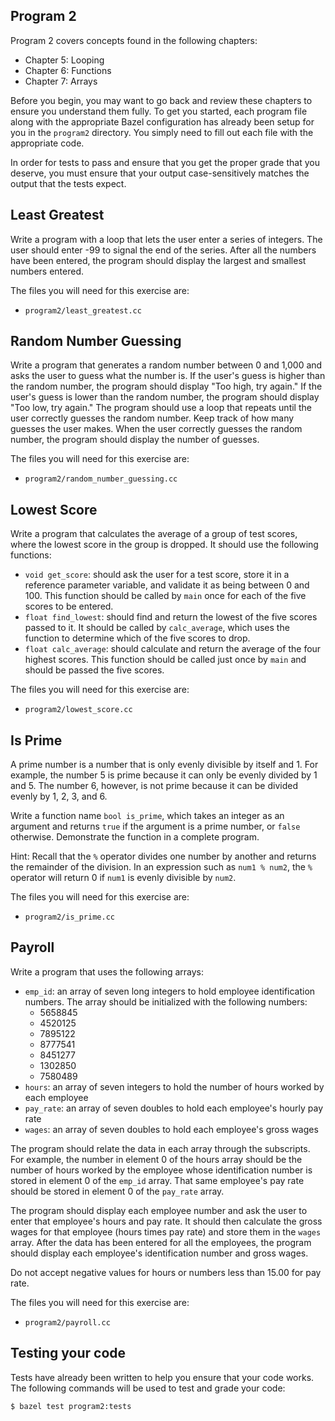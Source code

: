 Program 2
---------
Program 2 covers concepts found in the following chapters:

- Chapter 5: Looping
- Chapter 6: Functions
- Chapter 7: Arrays

Before you begin, you may want to go back and review these chapters to ensure you understand them
fully. To get you started, each program file along with the appropriate Bazel configuration has
already been setup for you in the `program2` directory. You simply need to fill out each file with
the appropriate code.

In order for tests to pass and ensure that you get the proper grade that you deserve, you must
ensure that your output case-sensitively matches the output that the tests expect.

Least Greatest
--------------
Write a program with a loop that lets the user enter a series of integers. The user should enter -99
to signal the end of the series. After all the numbers have been entered, the program should display
the largest and smallest numbers entered.

The files you will need for this exercise are:

- `program2/least_greatest.cc`

Random Number Guessing
----------------------
Write a program that generates a random number between 0 and 1,000 and asks the user to guess what
the number is. If the user's guess is higher than the random number, the program should display
"Too high, try again." If the user's guess is lower than the random number, the program should
display "Too low, try again." The program should use a loop that repeats until the user correctly
guesses the random number. Keep track of how many guesses the user makes. When the user correctly
guesses the random number, the program should display the number of guesses.

The files you will need for this exercise are:

- `program2/random_number_guessing.cc`

Lowest Score
------------
Write a program that calculates the average of a group of test scores, where the lowest score in the
group is dropped. It should use the following functions:

- `void get_score`: should ask the user for a test score, store it in a reference
    parameter variable, and validate it as being between 0 and 100. This function should be called
    by `main` once for each of the five scores to be entered.
- `float find_lowest`: should find and return the lowest of the five scores passed to
    it. It should be called by `calc_average`, which uses the function to determine which of the
    five scores to drop.
- `float calc_average`: should calculate and return the average of the four highest
    scores. This function should be called just once by `main` and should be passed the five scores.

The files you will need for this exercise are:

- `program2/lowest_score.cc`

Is Prime
--------
A prime number is a number that is only evenly divisible by itself and 1. For example, the number 5
is prime because it can only be evenly divided by 1 and 5. The number 6, however, is not prime
because it can be divided evenly by 1, 2, 3, and 6.

Write a function name `bool is_prime`, which takes an integer as an argument and returns
`true` if the argument is a prime number, or `false` otherwise. Demonstrate the function in a
complete program.

Hint: Recall that the `%` operator divides one number by another and returns the remainder
of the division. In an expression such as `num1 % num2`, the `%` operator will return 0 if `num1` is
evenly divisible by `num2`.

The files you will need for this exercise are:

- `program2/is_prime.cc`

Payroll
-------
Write a program that uses the following arrays:

- `emp_id`: an array of seven long integers to hold employee identification numbers.
    The array should be initialized with the following numbers:
    - 5658845
    - 4520125
    - 7895122
    - 8777541
    - 8451277
    - 1302850
    - 7580489
- `hours`: an array of seven integers to hold the number of hours worked by each
    employee
- `pay_rate`: an array of seven doubles to hold each employee's hourly pay rate
- `wages`: an array of seven doubles to hold each employee's gross wages

The program should relate the data in each array through the subscripts. For example, the number in
element 0 of the hours array should be the number of hours worked by the employee whose
identification number is stored in element 0 of the `emp_id` array. That same employee's pay rate
should be stored in element 0 of the `pay_rate` array.

The program should display each employee number and ask the user to enter that employee's hours and
pay rate. It should then calculate the gross wages for that employee (hours times pay rate) and
store them in the `wages` array. After the data has been entered for all the employees, the
program should display each employee's identification number and gross wages.

Do not accept negative values for hours or numbers less than 15.00 for pay rate.

The files you will need for this exercise are:

- `program2/payroll.cc`

Testing your code
-----------------
Tests have already been written to help you ensure that your code works. The following commands will
be used to test and grade your code:

    $ bazel test program2:tests
